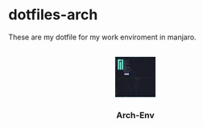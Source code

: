 # dotfiles-arch

These are my dotfile for my work enviroment in manjaro.

<br />
<div align="center">
  <a href="https://github.com/nicolasvicencio/dotfiles-arch">
    <img src="assets/screenshot.png" alt="Logo" width="80" height="80">
  </a>

  <h3 align="center">Arch-Env</h3>
</div>

